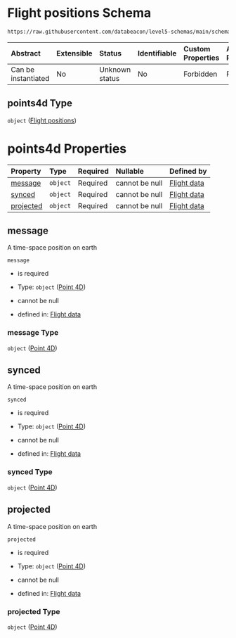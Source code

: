 # Flight positions Schema

```txt
https://raw.githubusercontent.com/databeacon/level5-schemas/main/schemas/streaming/blender/flight.schema.json#/properties/points4d
```



| Abstract            | Extensible | Status         | Identifiable | Custom Properties | Additional Properties | Access Restrictions | Defined In                                                                                    |
| :------------------ | :--------- | :------------- | :----------- | :---------------- | :-------------------- | :------------------ | :-------------------------------------------------------------------------------------------- |
| Can be instantiated | No         | Unknown status | No           | Forbidden         | Forbidden             | none                | [flight.schema.json\*](../../out/streaming/blender/flight.schema.json "open original schema") |

## points4d Type

`object` ([Flight positions](flight-properties-flight-positions.md))

# points4d Properties

| Property                | Type     | Required | Nullable       | Defined by                                                                                                                                                                           |
| :---------------------- | :------- | :------- | :------------- | :----------------------------------------------------------------------------------------------------------------------------------------------------------------------------------- |
| [message](#message)     | `object` | Required | cannot be null | [Flight data](point4d.md "https://raw.githubusercontent.com/databeacon/level5-schemas/main/schemas/streaming/blender/point4d.schema.json#/properties/points4d/properties/message")   |
| [synced](#synced)       | `object` | Required | cannot be null | [Flight data](point4d.md "https://raw.githubusercontent.com/databeacon/level5-schemas/main/schemas/streaming/blender/point4d.schema.json#/properties/points4d/properties/synced")    |
| [projected](#projected) | `object` | Required | cannot be null | [Flight data](point4d.md "https://raw.githubusercontent.com/databeacon/level5-schemas/main/schemas/streaming/blender/point4d.schema.json#/properties/points4d/properties/projected") |

## message

A time-space position on earth

`message`

*   is required

*   Type: `object` ([Point 4D](point4d.md))

*   cannot be null

*   defined in: [Flight data](point4d.md "https://raw.githubusercontent.com/databeacon/level5-schemas/main/schemas/streaming/blender/point4d.schema.json#/properties/points4d/properties/message")

### message Type

`object` ([Point 4D](point4d.md))

## synced

A time-space position on earth

`synced`

*   is required

*   Type: `object` ([Point 4D](point4d.md))

*   cannot be null

*   defined in: [Flight data](point4d.md "https://raw.githubusercontent.com/databeacon/level5-schemas/main/schemas/streaming/blender/point4d.schema.json#/properties/points4d/properties/synced")

### synced Type

`object` ([Point 4D](point4d.md))

## projected

A time-space position on earth

`projected`

*   is required

*   Type: `object` ([Point 4D](point4d.md))

*   cannot be null

*   defined in: [Flight data](point4d.md "https://raw.githubusercontent.com/databeacon/level5-schemas/main/schemas/streaming/blender/point4d.schema.json#/properties/points4d/properties/projected")

### projected Type

`object` ([Point 4D](point4d.md))
